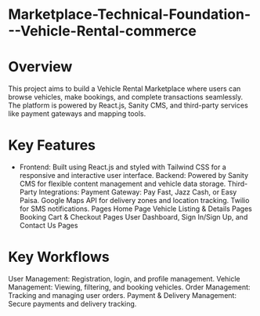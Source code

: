 # Marketplace-Technical-Foundation---Vehicle-Rental-commerce
# Overview
This project aims to build a Vehicle Rental Marketplace where users can browse vehicles, make bookings, and complete transactions seamlessly. The platform is powered by React.js, Sanity CMS, and third-party services like payment gateways and mapping tools.

# Key Features
* Frontend: Built using React.js and styled with Tailwind CSS for a responsive and interactive user interface.
Backend: Powered by Sanity CMS for flexible content management and vehicle data storage.
Third-Party Integrations:
Payment Gateway: Pay Fast, Jazz Cash, or Easy Paisa.
Google Maps API for delivery zones and location tracking.
Twilio for SMS notifications.
Pages
Home Page
Vehicle Listing & Details Pages
Booking Cart & Checkout Pages
User Dashboard, Sign In/Sign Up, and Contact Us Pages

# Key Workflows
User Management: Registration, login, and profile management.
Vehicle Management: Viewing, filtering, and booking vehicles.
Order Management: Tracking and managing user orders.
Payment & Delivery Management: Secure payments and delivery tracking.
